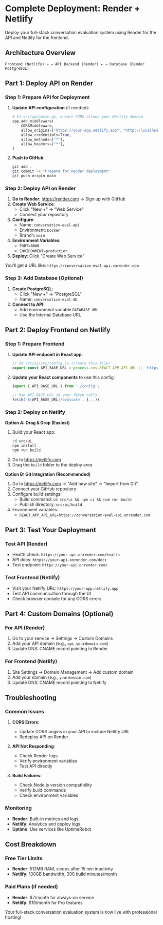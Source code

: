 # Complete Deployment: Render + Netlify

Deploy your full-stack conversation evaluation system using Render for the API and Netlify for the frontend.

## Architecture Overview

```
Frontend (Netlify) ← → API Backend (Render) ← → Database (Render PostgreSQL)
```

## Part 1: Deploy API on Render

### Step 1: Prepare API for Deployment

1. **Update API configuration** (if needed):
   ```python
   # In src/api/main.py, ensure CORS allows your Netlify domain
   app.add_middleware(
       CORSMiddleware,
       allow_origins=["https://your-app.netlify.app", "http://localhost:3000"],
       allow_credentials=True,
       allow_methods=["*"],
       allow_headers=["*"],
   )
   ```

2. **Push to GitHub**:
   ```bash
   git add .
   git commit -m "Prepare for Render deployment"
   git push origin main
   ```

### Step 2: Deploy API on Render

1. **Go to Render**: https://render.com → Sign up with GitHub
2. **Create Web Service**: 
   - Click "New +" → "Web Service"
   - Connect your repository
3. **Configure**:
   - Name: `conversation-eval-api`
   - Environment: `Docker`  
   - Branch: `main`
4. **Environment Variables**:
   - `PORT=8000`
   - `ENVIRONMENT=production`
5. **Deploy**: Click "Create Web Service"

You'll get a URL like: `https://conversation-eval-api.onrender.com`

### Step 3: Add Database (Optional)

1. **Create PostgreSQL**:
   - Click "New +" → "PostgreSQL"
   - Name: `conversation-eval-db`
2. **Connect to API**:
   - Add environment variable `DATABASE_URL`
   - Use the Internal Database URL

## Part 2: Deploy Frontend on Netlify

### Step 1: Prepare Frontend

1. **Update API endpoint in React app**:
   ```javascript
   // In src/ui/src/config.js (create this file)
   export const API_BASE_URL = process.env.REACT_APP_API_URL || 'https://conversation-eval-api.onrender.com';
   ```

2. **Update your React components** to use this config:
   ```javascript
   import { API_BASE_URL } from './config';
   
   // Use API_BASE_URL in your fetch calls
   fetch(`${API_BASE_URL}/evaluate`, {...})
   ```

### Step 2: Deploy on Netlify

**Option A: Drag & Drop (Easiest)**
1. Build your React app:
   ```bash
   cd src/ui
   npm install
   npm run build
   ```
2. Go to https://netlify.com
3. Drag the `build` folder to the deploy area

**Option B: Git Integration (Recommended)**
1. Go to https://netlify.com → "Add new site" → "Import from Git"
2. Connect your GitHub repository
3. Configure build settings:
   - Build command: `cd src/ui && npm ci && npm run build`
   - Publish directory: `src/ui/build`
4. Environment variables:
   - `REACT_APP_API_URL=https://conversation-eval-api.onrender.com`

## Part 3: Test Your Deployment

### Test API (Render)
- Health check: `https://your-api.onrender.com/health`
- API docs: `https://your-api.onrender.com/docs`
- Test endpoint: `https://your-api.onrender.com/`

### Test Frontend (Netlify)
- Visit your Netlify URL: `https://your-app.netlify.app`
- Test API communication through the UI
- Check browser console for any CORS errors

## Part 4: Custom Domains (Optional)

### For API (Render)
1. Go to your service → Settings → Custom Domains
2. Add your API domain (e.g., `api.yourdomain.com`)
3. Update DNS: CNAME record pointing to Render

### For Frontend (Netlify)
1. Site Settings → Domain Management → Add custom domain
2. Add your domain (e.g., `yourdomain.com`)
3. Update DNS: CNAME record pointing to Netlify

## Troubleshooting

### Common Issues

1. **CORS Errors**:
   - Update CORS origins in your API to include Netlify URL
   - Redeploy API on Render

2. **API Not Responding**:
   - Check Render logs
   - Verify environment variables
   - Test API directly

3. **Build Failures**:
   - Check Node.js version compatibility
   - Verify build commands
   - Check environment variables

### Monitoring

- **Render**: Built-in metrics and logs
- **Netlify**: Analytics and deploy logs
- **Uptime**: Use services like UptimeRobot

## Cost Breakdown

### Free Tier Limits
- **Render**: 512MB RAM, sleeps after 15 min inactivity
- **Netlify**: 100GB bandwidth, 300 build minutes/month

### Paid Plans (if needed)
- **Render**: $7/month for always-on service
- **Netlify**: $19/month for Pro features

Your full-stack conversation evaluation system is now live with professional hosting!